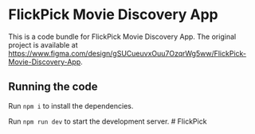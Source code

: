 
  # FlickPick Movie Discovery App

  This is a code bundle for FlickPick Movie Discovery App. The original project is available at https://www.figma.com/design/gSUCueuvxOuu7OzqrWg5ww/FlickPick-Movie-Discovery-App.

  ## Running the code

  Run `npm i` to install the dependencies.

  Run `npm run dev` to start the development server.
  #   F l i c k P i c k  
 